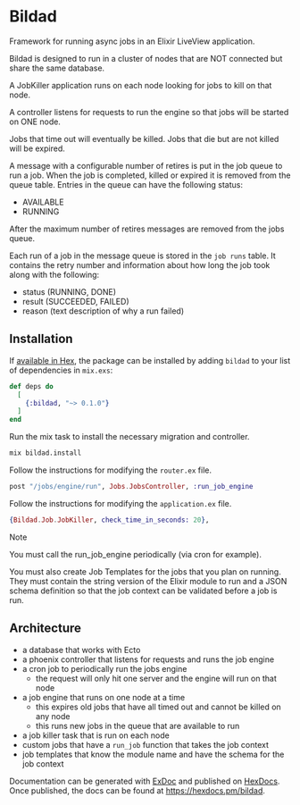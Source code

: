 # Bildad

Framework for running async jobs in an Elixir LiveView application.

Bildad is designed to run in a cluster of nodes that are NOT connected but share the same database.

A JobKiller application runs on each node looking for jobs to kill on that node.

A controller listens for requests to run the engine so that jobs will be started on ONE node.

Jobs that time out will eventually be killed. Jobs that die but are not killed will be expired.

A message with a configurable number of retires is put in the job queue to run a job. When the job is completed, killed or expired it is removed from the queue table. Entries in the queue can have the following status:

* AVAILABLE
* RUNNING

After the maximum number of retires messages are removed from the jobs queue.

Each run of a job in the message queue is stored in the `job runs` table. It contains the retry number and information about how long the job took along with the following:

* status (RUNNING, DONE)
* result (SUCCEEDED, FAILED)
* reason (text description of why a run failed)

## Installation

If [available in Hex](https://hex.pm/docs/publish), the package can be installed
by adding `bildad` to your list of dependencies in `mix.exs`:

```elixir
def deps do
  [
    {:bildad, "~> 0.1.0"}
  ]
end
```

Run the mix task to install the necessary migration and controller.

```bash
mix bildad.install
```

Follow the instructions for modifying the `router.ex` file.

```elixir
post "/jobs/engine/run", Jobs.JobsController, :run_job_engine
```

Follow the instructions for modifying the `application.ex` file.

```elixir
{Bildad.Job.JobKiller, check_time_in_seconds: 20},
```

> [!NOTE]
> You must call the run_job_engine periodically (via cron for example).

You must also create Job Templates for the jobs that you plan on running. They must 
contain the string version of the Elixir module to run and a JSON schema definition
so that the job context can be validated before a job is run.

## Architecture

* a database that works with Ecto
* a phoenix controller that listens for requests and runs the job engine
* a cron job to periodically run the jobs engine
  * the request will only hit one server and the engine will run on that node
* a job engine that runs on one node at a time
  * this expires old jobs that have all timed out and cannot be killed on any node
  * this runs new jobs in the queue that are available to run
* a job killer task that is run on each node
* custom jobs that have a `run_job` function that takes the job context
* job templates that know the module name and have the schema for the job context

Documentation can be generated with [ExDoc](https://github.com/elixir-lang/ex_doc)
and published on [HexDocs](https://hexdocs.pm). Once published, the docs can
be found at <https://hexdocs.pm/bildad>.
